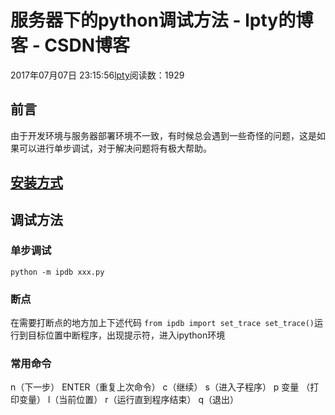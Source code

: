 
# 服务器下的python调试方法 - lpty的博客 - CSDN博客

2017年07月07日 23:15:56[lpty](https://me.csdn.net/sinat_33741547)阅读数：1929



## 前言
由于开发环境与服务器部署环境不一致，有时候总会遇到一些奇怪的问题，这是如果可以进行单步调试，对于解决问题将有极大帮助。
## [安装方式](http://blog.csdn.net/sinat_33741547/article/details/74781591)
## 调试方法
### 单步调试
`python -m ipdb xxx.py`
### 断点
在需要打断点的地方加上下述代码
`from ipdb import set_trace
set_trace()`运行到目标位置中断程序，出现提示符，进入ipython环境
### 常用命令
n（下一步）
ENTER（重复上次命令）
c（继续）
s（进入子程序）
p 变量 （打印变量）
l（当前位置）
r（运行直到程序结束）
q（退出）

